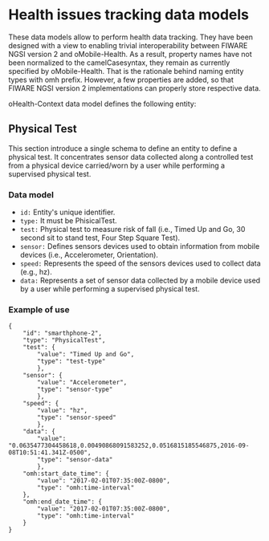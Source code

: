 # Health issues tracking data models

These data models allow to perform health data tracking. They have been designed with a view to enabling trivial interoperability between FIWARE NGSI version 2 and oMobile-Health. As a result, property names have not been normalized to the camelCasesyntax, they remain as currently specified by oMobile-Health. That is the rationale behind naming entity types with omh prefix. However, a few properties are added, so that FIWARE NGSI version 2 implementations can properly store respective data.

oHealth-Context data model defines the following entity:

## Physical Test

This section introduce a single schema to define an entity to define a physical test. It concentrates sensor data collected along a controlled test from a physical device carried/worn by a user while performing a supervised physical test.

### Data model
* ```id:``` Entity's unique identifier.
* ```type:``` It must be PhisicalTest.
* ```test:``` Physical test to measure risk of fall (i.e., Timed Up and Go, 30 second sit to stand test, Four Step Square Test).
* ```sensor:``` Defines sensors devices used to obtain information from mobile devices (i.e., Accelerometer, Orientation).
* ```speed:``` Represents the speed of the sensors devices used to collect data (e.g., hz). 
* ```data:``` Represents a set of sensor data collected by a mobile device used by a user while performing a supervised physical test.

### Example of use
```
{
    "id": "smarthphone-2",
    "type": "PhysicalTest",
    "test": {
        "value": "Timed Up and Go",
        "type": "test-type"
        },
    "sensor": {
        "value": "Accelerometer",
        "type": "sensor-type"
        },
    "speed": {
        "value": "hz",
        "type": "sensor-speed"
        },
    "data": {
        "value": "0.0635477304458618,0.00490868091583252,0.0516815185546875,2016-09-08T10:51:41.341Z-0500",
        "type": "sensor-data"
        },
    "omh:start_date_time": {
        "value": "2017-02-01T07:35:00Z-0800",
        "type": "omh:time-interval"
    },
    "omh:end_date_time": {
        "value": "2017-02-01T07:35:00Z-0800",
        "type": "omh:time-interval"
    }
}
```
